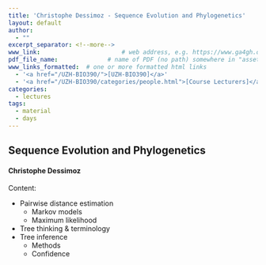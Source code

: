 ```yaml
---
title: 'Christophe Dessimoz - Sequence Evolution and Phylogenetics'
layout: default
author:
  - ""
excerpt_separator: <!--more-->
www_link: 						# web address, e.g. https://www.ga4gh.org; auto-linked
pdf_file_name: 				# name of PDF (no path) somewhere in "assets"; auto-linked
www_links_formatted:  # one or more formatted html links
  - '<a href="/UZH-BIO390/">[UZH-BIO390]</a>'
  - '<a href="/UZH-BIO390/categories/people.html">[Course Lecturers]</a>'
categories:
  - lectures
tags:
  - material
  - days
---
```


## Sequence Evolution and Phylogenetics
#### Christophe Dessimoz

Content:
- Pairwise distance estimation
   - Markov models
   - Maximum likelihood
- Tree thinking & terminology
- Tree inference
   - Methods
   - Confidence



